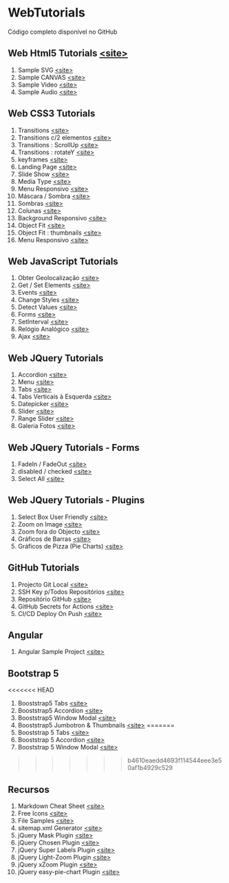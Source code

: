 # WebTutorials

Código completo disponível no GitHub

## Web Html5 Tutorials [&lt;site&gt;](http://paulomatos.stepinportugal.com/WebTutorials/index.html#html5)

1. Sample SVG [&lt;site&gt;](http://paulomatos.stepinportugal.com/WebTutorials/html5/01_SVG.html)
2. Sample CANVAS [&lt;site&gt;](http://paulomatos.stepinportugal.com/WebTutorials/html5/02_CANVAS.html)
3. Sample Video [&lt;site&gt;](http://paulomatos.stepinportugal.com/WebTutorials/html5/04_Video.html)
4. Sample Audio [&lt;site&gt;](http://paulomatos.stepinportugal.com/WebTutorials/html5/05_Audio.html)

## Web CSS3 Tutorials

1. Transitions [&lt;site&gt;](http://paulomatos.stepinportugal.com/WebTutorials/css3/01_transitions.html)
2. Transitions c/2 elementos [&lt;site&gt;](http://paulomatos.stepinportugal.com/WebTutorials/css3/02_transitions2Elements.html)
3. Transitions : ScrollUp [&lt;site&gt;](http://paulomatos.stepinportugal.com/WebTutorials/css3/03_transitions_scrollUp.html)
4. Transitions : rotateY [&lt;site&gt;](http://paulomatos.stepinportugal.com/WebTutorials/css3/01a_transitions.html)
5. keyframes [&lt;site&gt;](http://paulomatos.stepinportugal.com/WebTutorials/css3/05_keyframes.html)
6. Landing Page [&lt;site&gt;](http://paulomatos.stepinportugal.com/WebTutorials/css3/06_landingPage.html)
7. Slide Show [&lt;site&gt;](http://paulomatos.stepinportugal.com/WebTutorials/css3/07_SlideShow.html)
8. Media Type [&lt;site&gt;](http://paulomatos.stepinportugal.com/WebTutorials/css3/08_MediaTypes/)
9. Menu Responsivo [&lt;site&gt;](http://paulomatos.stepinportugal.com/WebTutorials/css3/08_MediaTypes/IndexNav.html)
10. Máscara / Sombra [&lt;site&gt;](http://paulomatos.stepinportugal.com/WebTutorials/css3/09_mascara.html)
11. Sombras [&lt;site&gt;](http://paulomatos.stepinportugal.com/WebTutorials/css3/10_sombras.html)
12. Colunas [&lt;site&gt;](http://paulomatos.stepinportugal.com/WebTutorials/css3/11_colunas.html)
13. Background Responsivo [&lt;site&gt;](http://paulomatos.stepinportugal.com/WebTutorials/css3/12_BackgroundResponsivo/)
14. Object Fit [&lt;site&gt;](http://paulomatos.stepinportugal.com/WebTutorials/css3/13_ObjectFit/)
15. Object Fit : thumbnails [&lt;site&gt;](http://paulomatos.stepinportugal.com/WebTutorials/css3/13_ObjectFit/thumbnails.html)
16. Menu Responsivo [&lt;site&gt;](http://paulomatos.stepinportugal.com/WebTutorials/css3/14_Menu/)

## Web JavaScript Tutorials

1. Obter Geolocalização [&lt;site&gt;](http://paulomatos.stepinportugal.com/WebTutorials/JavaScript/00_obter_geolocalizacao.html)
2. Get / Set Elements [&lt;site&gt;](http://paulomatos.stepinportugal.com/WebTutorials/JavaScript/01_GetSetElement.html)
3. Events [&lt;site&gt;](http://paulomatos.stepinportugal.com/WebTutorials/JavaScript/02_Eventos.html)
4. Change Styles [&lt;site&gt;](http://paulomatos.stepinportugal.com/WebTutorials/JavaScript/03_ChangeStyle.html)
5. Detect Values [&lt;site&gt;](http://paulomatos.stepinportugal.com/WebTutorials/JavaScript/04_DetectValues.html)
6. Forms [&lt;site&gt;](http://paulomatos.stepinportugal.com/WebTutorials/JavaScript/05_Forms.html)
7. SetInterval [&lt;site&gt;](http://paulomatos.stepinportugal.com/WebTutorials/JavaScript/06_SetInterval.html)
8. Relógio Analógico [&lt;site&gt;](http://paulomatos.stepinportugal.com/WebTutorials/JavaScript/07_RelogioAnalogico.html)
9. Ajax [&lt;site&gt;](http://paulomatos.stepinportugal.com/WebTutorials/JavaScript/08_Ajax.html)

## Web JQuery Tutorials

1. Accordion [&lt;site&gt;](http://paulomatos.stepinportugal.com/WebTutorials/JQuery/01_jQuery_UI.html#accordion)
2. Menu [&lt;site&gt;](http://paulomatos.stepinportugal.com/WebTutorials/JQuery/01_jQuery_UI.html#menu)
3. Tabs [&lt;site&gt;](http://paulomatos.stepinportugal.com/WebTutorials/JQuery/01_jQuery_UI.html#tabs)
4. Tabs Verticais à Esquerda [&lt;site&gt;](http://paulomatos.stepinportugal.com/WebTutorials/JQuery/01_jQuery_UI.html#vtabs)
5. Datepicker [&lt;site&gt;](http://paulomatos.stepinportugal.com/WebTutorials/JQuery/01_jQuery_UI.html#datepicker)
6. Slider [&lt;site&gt;](http://paulomatos.stepinportugal.com/WebTutorials/JQuery/01_jQuery_UI.html#slider)
7. Range Slider [&lt;site&gt;](http://paulomatos.stepinportugal.com/WebTutorials/JQuery/01_jQuery_UI.html#rangeslider)
8. Galeria Fotos [&lt;site&gt;](http://paulomatos.stepinportugal.com/WebTutorials/JQuery/03_galeriafotos.html)

## Web JQuery Tutorials - Forms

1. FadeIn / FadeOut [&lt;site&gt;](http://paulomatos.stepinportugal.com/WebTutorials/JQuery/02_forms.html#fadein)
2. disabled / checked [&lt;site&gt;](http://paulomatos.stepinportugal.com/WebTutorials/JQuery/02_forms.html#disabled)
3. Select All [&lt;site&gt;](http://paulomatos.stepinportugal.com/WebTutorials/JQuery/02_forms.html#selectall)

## Web JQuery Tutorials - Plugins

1. Select Box User Friendly [&lt;site&gt;](http://paulomatos.stepinportugal.com/WebTutorials/JQuery/04_SelectBoxUserFriendly.html)
2. Zoom on Image [&lt;site&gt;](http://paulomatos.stepinportugal.com/WebTutorials/JQuery/05_zoom.html)
3. Zoom fora do Objecto [&lt;site&gt;](http://paulomatos.stepinportugal.com/WebTutorials/JQuery/06_xzoom.html)
4. Gráficos de Barras [&lt;site&gt;](http://paulomatos.stepinportugal.com/WebTutorials/JQuery/07_graficos.html)
5. Gráficos de Pizza (Pie Charts) [&lt;site&gt;](http://paulomatos.stepinportugal.com/WebTutorials/JQuery/08_pie.html)

## GitHub Tutorials

1. Projecto Git Local [&lt;site&gt;](http://paulomatos.stepinportugal.com/WebTutorials/github/)
2. SSH Key p/Todos Repositórios [&lt;site&gt;](http://paulomatos.stepinportugal.com/WebTutorials/github/02_sshkey.html)
3. Repositório GitHub [&lt;site&gt;](http://paulomatos.stepinportugal.com/WebTutorials/github/03_githubrepo.html)
4. GitHub Secrets for Actions [&lt;site&gt;](http://paulomatos.stepinportugal.com/WebTutorials/github/04_secrets.html)
5. CI/CD Deploy On Push [&lt;site&gt;](http://paulomatos.stepinportugal.com/WebTutorials/github/05_DeployOnPush.html)

## Angular
1. Angular Sample Project [&lt;site&gt;](http://angular.stepinportugal.com/)

## Bootstrap 5
<<<<<<< HEAD
1. Booststrap5 Tabs [&lt;site&gt;](http://paulomatos.stepinportugal.com/WebTutorials/bootstrap5/index.html)
1. Booststrap5 Accordion [&lt;site&gt;](http://paulomatos.stepinportugal.com/WebTutorials/bootstrap5/01_accordion.html)
1. Booststrap5 Window Modal [&lt;site&gt;](http://paulomatos.stepinportugal.com/WebTutorials/bootstrap5/02_modal.html)
1. Booststrap5 Jumbotron & Thumbnails [&lt;site&gt;](http://paulomatos.stepinportugal.com/WebTutorials/bootstrap5/03_jumbo.html)
=======
1. Booststrap 5 Tabs [&lt;site&gt;](http://paulomatos.stepinportugal.com/WebTutorials/bootstrap5/index.html)
1. Booststrap 5 Accordion [&lt;site&gt;](http://paulomatos.stepinportugal.com/WebTutorials/bootstrap5/01_accordion.html)
1. Booststrap 5 Window Modal [&lt;site&gt;](http://paulomatos.stepinportugal.com/WebTutorials/bootstrap5/02_modal.html)
>>>>>>> b4610eaedd4693f114544eee3e50af1b4929c529

## Recursos

1. Markdown Cheat Sheet [&lt;site&gt;](https://www.markdownguide.org/cheat-sheet/)
2. Free Icons [&lt;site&gt;](https://www.iconfinder.com/search/icons?family=free-icons-14&price=free)
3. File Samples [&lt;site&gt;](https://filesamples.com/)
4. sitemap.xml Generator [&lt;site&gt;](https://www.xml-sitemaps.com/)
5. jQuery Mask Plugin [&lt;site&gt;](https://igorescobar.github.io/jQuery-Mask-Plugin/)
6. jQuery Chosen Plugin [&lt;site&gt;](https://harvesthq.github.io/chosen/)
7. jQuery Super Labels Plugin [&lt;site&gt;](https://github.com/remybach/jQuery.superLabels)
8. jQuery Light-Zoom Plugin [&lt;site&gt;](https://github.com/JafarAkhondali/lightzoom)
9. jQuery xZoom Plugin [&lt;site&gt;](https://payalord.github.io/xZoom/)
10. jQuery easy-pie-chart Plugin [&lt;site&gt;](https://rendro.github.io/easy-pie-chart/)
